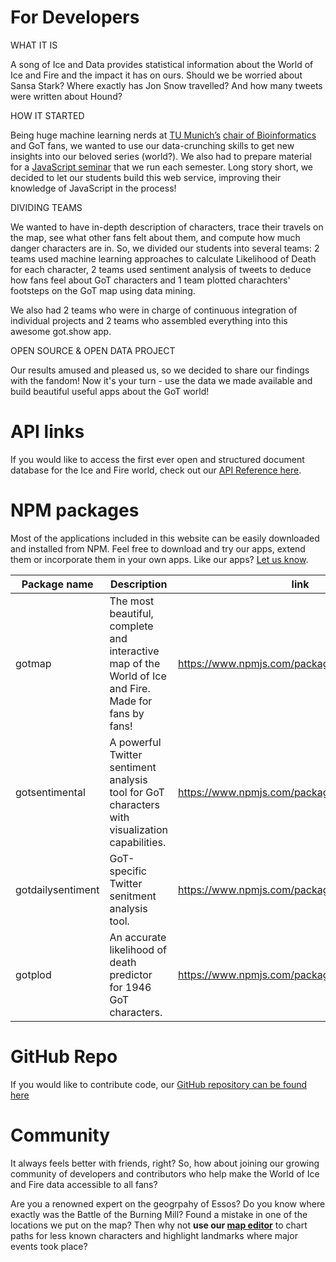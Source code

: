 #  For Developers

WHAT IT IS

A song of Ice and Data provides statistical information about the World of Ice and Fire and the impact it has on ours. Should we be worried about Sansa Stark? Where exactly has Jon Snow travelled? And how many tweets were written about Hound?

HOW IT STARTED

Being huge machine learning nerds at [TU Munich’s](https://www.tum.de/) [chair of Bioinformatics](https://rostlab.org/) and GoT fans, we wanted to use our data-crunching skills to get new insights into our beloved series (world?). We also had to prepare material for a [JavaScript seminar](https://rostlab.org/owiki/index.php/Javascript_technology_2016) that we run each semester. Long story short, we decided to let our students build this web service, improving their knowledge of JavaScript in the process!

DIVIDING TEAMS

We wanted to have in-depth description of characters, trace their travels on the map, see what other fans felt about them, and compute how much danger characters are in. So, we divided our students into several teams: 2 teams used machine learning approaches to calculate Likelihood of Death for each character, 2 teams used sentiment analysis of tweets to deduce how fans feel about GoT characters and 1 team plotted charachters' footsteps on the GoT map using data mining.

We also had 2 teams who were in charge of continuous integration of individual projects and 2 teams who assembled everything into this awesome got.show app.

OPEN SOURCE & OPEN DATA PROJECT

Our results amused and pleased us, so we decided to share our findings with the fandom!
Now it's your turn - use the data we made available and build beautiful useful apps about the GoT world!

# API links
If you would like to access the first ever open and structured document database for the Ice and Fire world, check out our [API Reference here](https://api.got.show/doc/). 

# NPM packages
Most of the applications included in this website can be easily downloaded and installed from NPM. Feel free to download and try our apps, extend them or incorporate them in your own apps. Like our apps? [Let us know](https://twitter.com/asoiad).

| Package name  | Description   | link  |
|---|---|---|
| gotmap  | The most beautiful, complete and interactive map of the World of Ice and Fire. Made for fans by fans!  | https://www.npmjs.com/package/gotmap  |
|  gotsentimental | A powerful Twitter sentiment analysis tool for GoT characters with visualization capabilities.   |  https://www.npmjs.com/package/gotsentimental |
| gotdailysentiment  | GoT-specific Twitter senitment analysis tool.  |  https://www.npmjs.com/package/gotdailysentiment |
| gotplod  | An accurate likelihood of death predictor for 1946 GoT characters.   |  https://www.npmjs.com/package/gotplod |

# GitHub Repo
If you would like to contribute code, our [GitHub repository can be found here](https://github.com/got-show/general)

# Community
It always feels better with friends, right? So, how about joining our growing community of developers and contributors who help make the World of Ice and Fire data accessible to all fans?  

Are you a renowned expert on the geogrpahy of Essos? Do you know where exactly was the Battle of the Burning Mill? Found a mistake in one of the locations we put on the map? Then why not **use our [map editor](map.got.show)** to chart paths for less known characters and highlight landmarks where major events took place?  
